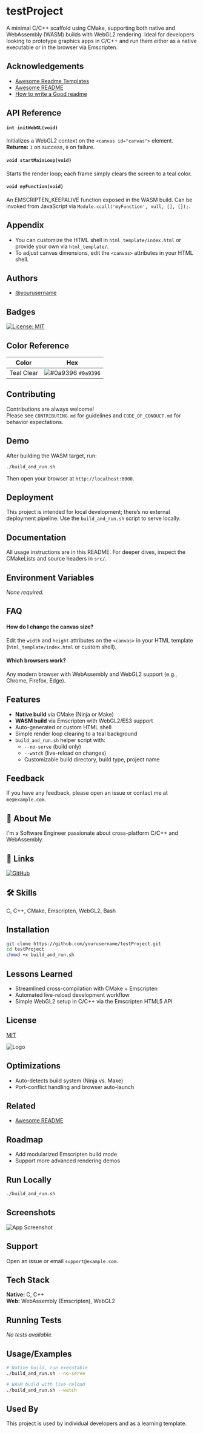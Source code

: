 # testProject

A minimal C/C++ scaffold using CMake, supporting both native and WebAssembly (WASM) builds with WebGL2 rendering. Ideal for developers looking to prototype graphics apps in C/C++ and run them either as a native executable or in the browser via Emscripten.

## Acknowledgements

- [Awesome Readme Templates](https://awesomeopensource.com/project/elangosundar/awesome-README-templates)
- [Awesome README](https://github.com/matiassingers/awesome-readme)
- [How to write a Good readme](https://bulldogjob.com/news/449-how-to-write-a-good-readme-for-your-github-project)

## API Reference

#### `int initWebGL(void)`

Initializes a WebGL2 context on the `<canvas id="canvas">` element.  
**Returns:** `1` on success, `0` on failure.

#### `void startMainLoop(void)`

Starts the render loop; each frame simply clears the screen to a teal color.

#### `void myFunction(void)`

An EMSCRIPTEN_KEEPALIVE function exposed in the WASM build. Can be invoked from JavaScript via `Module.ccall('myFunction', null, [], []);`.

## Appendix

- You can customize the HTML shell in `html_template/index.html` or provide your own via `html_template/`.
- To adjust canvas dimensions, edit the `<canvas>` attributes in your HTML shell.

## Authors

- [@yourusername](https://github.com/yourusername)

## Badges

[![License: MIT](https://img.shields.io/badge/License-MIT-green.svg)](https://opensource.org/licenses/MIT)

## Color Reference

| Color      | Hex                                                                |
| ---------- | ------------------------------------------------------------------ |
| Teal Clear | ![#0a9396](https://via.placeholder.com/10/0a9396?text=+) `#0a9396` |

## Contributing

Contributions are always welcome!  
Please see `CONTRIBUTING.md` for guidelines and `CODE_OF_CONDUCT.md` for behavior expectations.

## Demo

After building the WASM target, run:

```bash
./build_and_run.sh
```

Then open your browser at `http://localhost:8000`.

## Deployment

This project is intended for local development; there’s no external deployment pipeline. Use the `build_and_run.sh` script to serve locally.

## Documentation

All usage instructions are in this README. For deeper dives, inspect the CMakeLists and source headers in `src/`.

## Environment Variables

_None required._

## FAQ

#### How do I change the canvas size?

Edit the `width` and `height` attributes on the `<canvas>` in your HTML template (`html_template/index.html` or custom shell).

#### Which browsers work?

Any modern browser with WebAssembly and WebGL2 support (e.g., Chrome, Firefox, Edge).

## Features

- **Native build** via CMake (Ninja or Make)
- **WASM build** via Emscripten with WebGL2/ES3 support
- Auto-generated or custom HTML shell
- Simple render loop clearing to a teal background
- `build_and_run.sh` helper script with:
  - `--no-serve` (build only)
  - `--watch` (live-reload on changes)
  - Customizable build directory, build type, project name

## Feedback

If you have any feedback, please open an issue or contact me at `me@example.com`.

## 🚀 About Me

I'm a Software Engineer passionate about cross-platform C/C++ and WebAssembly.

## 🔗 Links

[![GitHub](https://img.shields.io/badge/GitHub-181717?style=for-the-badge&logo=github&logoColor=white)](https://github.com/yourusername)

## 🛠 Skills

C, C++, CMake, Emscripten, WebGL2, Bash

## Installation

```bash
git clone https://github.com/yourusername/testProject.git
cd testProject
chmod +x build_and_run.sh
```

## Lessons Learned

- Streamlined cross-compilation with CMake + Emscripten
- Automated live-reload development workflow
- Simple WebGL2 setup in C/C++ via the Emscripten HTML5 API

## License

[MIT](https://choosealicense.com/licenses/mit/)

![Logo](https://dev-to-uploads.s3.amazonaws.com/uploads/articles/th5xamgrr6se0x5ro4g6.png)

## Optimizations

- Auto-detects build system (Ninja vs. Make)
- Port-conflict handling and browser auto-launch

## Related

- [Awesome README](https://github.com/matiassingers/awesome-readme)

## Roadmap

- Add modularized Emscripten build mode
- Support more advanced rendering demos

## Run Locally

```bash
./build_and_run.sh
```

## Screenshots

![App Screenshot](https://via.placeholder.com/468x300?text=App+Screenshot+Here)

## Support

Open an issue or email `support@example.com`.

## Tech Stack

**Native:** C, C++  
**Web:** WebAssembly (Emscripten), WebGL2

## Running Tests

_No tests available._

## Usage/Examples

```bash
# Native build, run executable
./build_and_run.sh --no-serve

# WASM build with live-reload
./build_and_run.sh --watch
```

## Used By

This project is used by individual developers and as a learning template.
